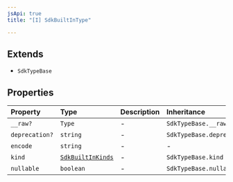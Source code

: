 ```yaml
---
jsApi: true
title: "[I] SdkBuiltInType"

---
```

## Extends

- `SdkTypeBase`

## Properties

| Property | Type | Description | Inheritance |
| :------ | :------ | :------ | :------ |
| `__raw?` | `Type` | - | `SdkTypeBase.__raw` |
| `deprecation?` | `string` | - | `SdkTypeBase.deprecation` |
| `encode` | `string` | - | - |
| `kind` | [`SdkBuiltInKinds`](../type-aliases/SdkBuiltInKinds.md) | - | `SdkTypeBase.kind` |
| `nullable` | `boolean` | - | `SdkTypeBase.nullable` |
